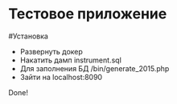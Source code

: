 Тестовое приложение
====================

#Установка

* Развернуть докер
* Накатить дамп instrument.sql
* Для заполнения БД /bin/generate_2015.php
* Зайти на localhost:8090

Done!

